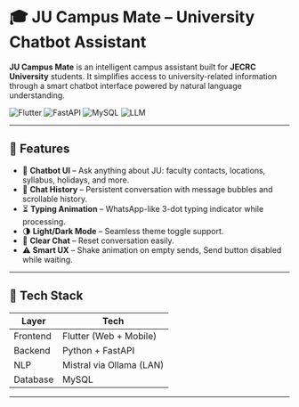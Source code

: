 # 🎓 JU Campus Mate – University Chatbot Assistant

**JU Campus Mate** is an intelligent campus assistant built for **JECRC University** students. It simplifies access to university-related information through a smart chatbot interface powered by natural language understanding.

![Flutter](https://img.shields.io/badge/Frontend-Flutter-blue)
![FastAPI](https://img.shields.io/badge/Backend-FastAPI-teal)
![MySQL](https://img.shields.io/badge/Database-MySQL-orange)
![LLM](https://img.shields.io/badge/NLP-Groq/Mistral-purple)

---

## 🚀 Features

- 🧠 **Chatbot UI** – Ask anything about JU: faculty contacts, locations, syllabus, holidays, and more.
- 💬 **Chat History** – Persistent conversation with message bubbles and scrollable history.
- ⏳ **Typing Animation** – WhatsApp-like 3-dot typing indicator while processing.
- 🌗 **Light/Dark Mode** – Seamless theme toggle support.
- 🧹 **Clear Chat** – Reset conversation easily.
- ⚠️ **Smart UX** – Shake animation on empty sends, Send button disabled while waiting.

---

## 🧩 Tech Stack

| Layer     | Tech                                 |
|-----------|--------------------------------------|
| Frontend  | Flutter (Web + Mobile)               |
| Backend   | Python + FastAPI                     |
| NLP       | Mistral via Ollama (LAN)             |
| Database  | MySQL                                |

---
